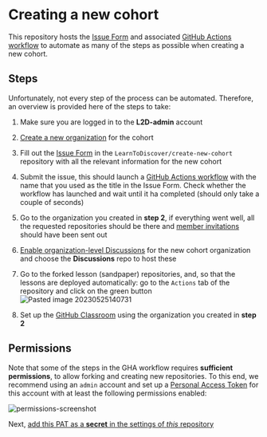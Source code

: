 # Creating a new cohort

This repository hosts the [Issue Form](https://github.com/LearnToDiscover/create-new-cohort/issues/new/choose) and associated [GitHub Actions workflow](.github/workflows/) to automate as many of the steps as possible when creating a new cohort.

## Steps

Unfortunately, not every step of the process can be automated. Therefore, an overview is provided here of the steps to take:

1. Make sure you are logged in to the **L2D-admin** account
2. [Create a new organization](https://github.com/account/organizations/new?plan=free) for the cohort
3. Fill out the [Issue Form](https://github.com/LearnToDiscover/create-new-cohort/issues/new/choose) in the `LearnToDiscover/create-new-cohort`  repository with all the relevant information for the new cohort
4. Submit the issue, this should launch a [GitHub Actions workflow](https://github.com/LearnToDiscover/create-new-cohort/actions) with the name that you used as the title in the Issue Form. Check whether the workflow has launched and wait until it ha completed (should only take a couple of seconds)
5. Go to the organization you created in **step 2**, if everything went well, all the requested repositories should be there and [member invitations](https://docs.github.com/en/organizations/managing-membership-in-your-organization/canceling-or-editing-an-invitation-to-join-your-organization) should have been sent out
6. [Enable organization-level Discussions](https://docs.github.com/en/organizations/managing-organization-settings/enabling-or-disabling-github-discussions-for-an-organization) for the new cohort organization and choose the **Discussions** repo to host these
7. Go to the forked lesson (sandpaper) repositories, and, so that the lessons are deployed automatically: go to the `Actions` tab of the repository and click on the green button
  ![Pasted image 20230525140731](https://github.com/LearnToDiscover/create-new-cohort/assets/38256462/7f6bad5d-17bd-4706-9855-f8a2178df2e3)

8. Set up the [GitHub Classroom](https://classroom.github.com/classrooms/new) using the organization you created in **step 2**

## Permissions

Note that some of the steps in the GHA workflow requires **sufficient permissions**, to allow forking and creating new repositories. To this end, we recommend using an `admin` account and set up a [Personal Access Token](https://docs.github.com/en/authentication/keeping-your-account-and-data-secure/creating-a-personal-access-token#personal-access-tokens-classic) for this account with at least the following permissions enabled:

![permissions-screenshot](https://github.com/LearnToDiscover/create-new-cohort/assets/38256462/d5da8cab-ace6-4c79-8488-62fc4fae49ab)

Next, [add this PAT as a **secret** in the settings of _this_ repository](https://github.com/LearnToDiscover/create-new-cohort/settings/secrets/actions)

